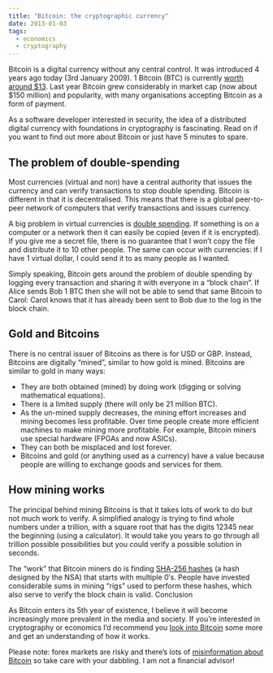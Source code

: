 ```yaml
---
title: "Bitcoin: the cryptographic currency"
date: 2013-01-03
tags:
  - economics
  - cryptography
---
```


Bitcoin is a digital currency without any central control. It was introduced 4 years ago today (3rd January 2009). 1 Bitcoin (BTC) is currently [worth around $13](http://bitcoincharts.com/). Last year Bitcoin grew considerably in market cap (now about $150 million) and popularity, with many organisations accepting Bitcoin as a form of payment.

As a software developer interested in security, the idea of a distributed digital currency with foundations in cryptography is fascinating. Read on if you want to find out more about Bitcoin or just have 5 minutes to spare.

## The problem of double-spending

Most currencies (virtual and non) have a central authority that issues the currency and can verify transactions to stop double spending. Bitcoin is different in that it is decentralised. This means that there is a global peer-to-peer network of computers that verify transactions and issues currency.

A big problem in virtual currencies is [double spending](http://en.wikipedia.org/wiki/Double-spending). If something is on a computer or a network then it can easily be copied (even if it is encrypted). If you give me a secret file, there is no guarantee that I won’t copy the file and distribute it to 10 other people. The same can occur with currencies: if I have 1 virtual dollar, I could send it to as many people as I wanted.

Simply speaking, Bitcoin gets around the problem of double spending by logging every transaction and sharing it with everyone in a “block chain”. If Alice sends Bob 1 BTC then she will not be able to send that same Bitcoin to Carol: Carol knows that it has already been sent to Bob due to the log in the block chain.

## Gold and Bitcoins

There is no central issuer of Bitcoins as there is for USD or GBP. Instead, Bitcoins are digitally “mined”, similar to how gold is mined. Bitcoins are similar to gold in many ways:

* They are both obtained (mined) by doing work (digging or solving mathematical equations).
* There is a limited supply (there will only be 21 million BTC).
* As the un-mined supply decreases, the mining effort increases and mining becomes less profitable.
Over time people create more efficient machines to make mining more profitable. For example, Bitcoin miners use special hardware (FPGAs and now ASICs).
* They can both be misplaced and lost forever.
* Bitcoins and gold (or anything used as a currency) have a value because people are willing to exchange goods and services for them.

## How mining works

The principal behind mining Bitcoins is that it takes lots of work to do but not much work to verify. A simplified analogy is trying to find whole numbers under a trillion, with a square root that has the digits 12345 near the beginning (using a calculator). It would take you years to go through all trillion possible possibilities but you could verify a possible solution in seconds.

The “work” that Bitcoin miners do is finding [SHA-256 hashes](http://en.wikipedia.org/wiki/SHA-2) (a hash designed by the NSA) that starts with multiple 0′s. People have invested considerable sums in mining “rigs” used to perform these hashes, which also serve to verify the block chain is valid.
Conclusion

As Bitcoin enters its 5th year of existence, I believe it will become increasingly more prevalent in the media and society. If you’re interested in cryptography or economics I’d recommend you [look into Bitcoin](https://en.bitcoin.it/wiki/How_bitcoin_works) some more and get an understanding of how it works.

Please note: forex markets are risky and there’s lots of [misinformation about Bitcoin](http://bitcoinmagazine.net/common-misconceptions-about-bitcoin-guide/) so take care with your dabbling. I am not a financial advisor!
